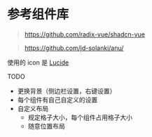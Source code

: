 # 参考组件库

> https://github.com/radix-vue/shadcn-vue

> https://github.com/jd-solanki/anu/

使用的 icon 是 [Lucide](https://icones.netlify.app/collection/lucide)

TODO

- 更换背景（侧边栏设置，右键设置）
- 每个组件有自己自定义的设置
- 自定义布局
  - 规定格子大小，每个组件占用格子大小
  - 随意位置布局
